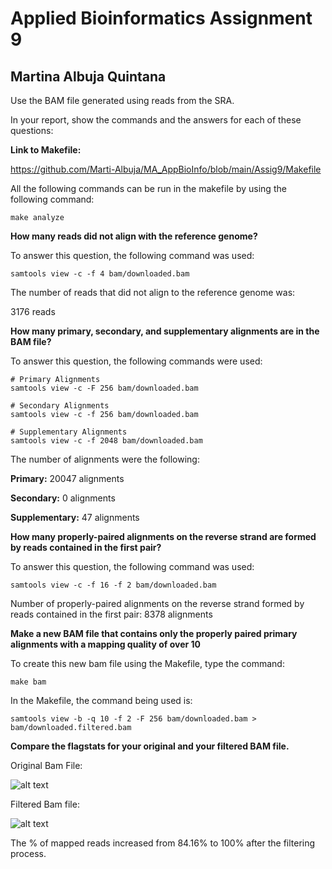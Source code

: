 # Applied Bioinformatics Assignment 9
## Martina Albuja Quintana

Use the BAM file generated using reads from the SRA.

In your report, show the commands and the answers for each of these questions:

**Link to Makefile:** 

https://github.com/Marti-Albuja/MA_AppBioInfo/blob/main/Assig9/Makefile

All the following commands can be run in the makefile by using the following command:

    make analyze

**How many reads did not align with the reference genome?**

To answer this question, the following command was used:

    samtools view -c -f 4 bam/downloaded.bam

The number of reads that did not align to the reference genome was:

3176 reads

**How many primary, secondary, and supplementary alignments are in the BAM file?**

To answer this question, the following commands were used:

    # Primary Alignments
    samtools view -c -F 256 bam/downloaded.bam

    # Secondary Alignments
    samtools view -c -f 256 bam/downloaded.bam

    # Supplementary Alignments
    samtools view -c -f 2048 bam/downloaded.bam

The number of alignments were the following:

**Primary:** 20047 alignments 

**Secondary:** 0 alignments 

**Supplementary:** 47 alignments 

**How many properly-paired alignments on the reverse strand are formed by reads contained in the first pair?**

To answer this question, the following command was used:

    samtools view -c -f 16 -f 2 bam/downloaded.bam

Number of properly-paired alignments on the reverse strand formed by reads contained in the first pair: 8378 alignments 


**Make a new BAM file that contains only the properly paired primary alignments with a mapping quality of over 10**

To create this new bam file using the Makefile, type the command:

    make bam

In the Makefile, the command being used is:

    samtools view -b -q 10 -f 2 -F 256 bam/downloaded.bam > bam/downloaded.filtered.bam

**Compare the flagstats for your original and your filtered BAM file.**

Original Bam File:

![alt text](image.png)

Filtered Bam file:

![alt text](image-1.png)

The % of mapped reads increased from 84.16% to 100% after the filtering process.